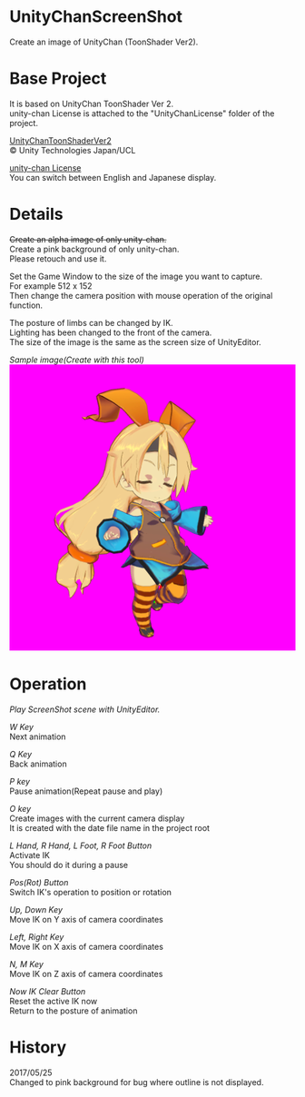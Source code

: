 ﻿# UnityChanScreenShot
Create an image of UnityChan (ToonShader Ver2).

# Base Project
It is based on UnityChan ToonShader Ver 2.  
unity-chan License is attached to the "UnityChanLicense" folder of the project.  

[UnityChanToonShaderVer2](http://unity-chan.com/download/releaseNote.php?id=UTS2_0)  
© Unity Technologies Japan/UCL  

[unity-chan License](http://unity-chan.com/contents/license_en/)  
You can switch between English and Japanese display.  

# Details
~~Create an alpha image of only unity-chan.~~  
Create a pink background of only unity-chan.  
Please retouch and use it.  
  
Set the Game Window to the size of the image you want to capture.  
For example 512 x 152  
Then change the camera position with mouse operation of the original function.  
  
The posture of limbs can be changed by IK.  
Lighting has been changed to the front of the camera.  
The size of the image is the same as the screen size of UnityEditor.  

*Sample image(Create with this tool)*  
![Sample image](/sample.png)

# Operation
*Play ScreenShot scene with UnityEditor.*  

*W Key*  
Next animation  

*Q Key*  
Back animation  

*P key*  
Pause animation(Repeat pause and play)  

*O key*  
Create images with the current camera display  
It is created with the date file name in the project root  

*L Hand, R Hand, L Foot, R Foot Button*  
Activate IK  
You should do it during a pause  

*Pos(Rot) Button*  
Switch IK's operation to position or rotation  

*Up, Down Key*  
Move IK on Y axis of camera coordinates  

*Left, Right Key*  
Move IK on X axis of camera coordinates  

*N, M Key*  
Move IK on Z axis of camera coordinates  

*Now IK Clear Button*  
Reset the active IK now  
Return to the posture of animation  


# History

2017/05/25  
Changed to pink background for bug where outline is not displayed.  

